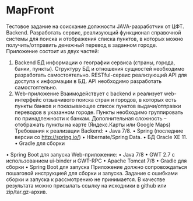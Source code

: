 # MapFront
Тестовое задание на соискание должности JAVA-разработчик от ЦФТ. Backend.
Разработать сервис, реализующий функционал справочной системы для поиска и отображения списка пунктов, в которых можно получить/отправить денежный перевод в заданном городе.
Приложение состоит из двух частей:
1.	Backend
БД информации о географии сервиса (страны, города, банки, пункты). Структуру БД и отношения сущностей необходимо разработать самостоятельно.
RESTful-сервис реализующий API для доступа к информации в БД. API необходимо разработать самостоятельно.
2.	Web-приложение
Взаимодействует c backend и реализует web-интерфейс отзывчивого поиска стран и городов, в которых есть пункты банков и показывающее список пунктов выдачи/отправки переводов в указанном городе. Пункты необходимо группировать по принадлежности к банкам.
Дополнительная сложность – отображать пункты на карте (Яндекс.Карты или Google Maps)
Требования к реализации
Backend:
•	Java 7/8.
•	Spring (последние версии со http://spring.io/)
•	Hibernate/Spring Data. 
•	БД Oracle XE 11.
•	Gradle для сборки

•	Spring Boot для запуска
Web-приложение:
•	Java 7/8
•	GWT 2.7 с использованием ui-binder и GWT-RPC
•	Apache Tomcat 7/8
•	Gradle для сборки
•	Spring Boot для запуска
Приложение должно сопровождаться пошаговой инструкцией для сборки и запуска. Задание с ошибками сборки и запуска к рассмотрению не принимается. 
В качестве результата можно присылать ссылку на исходники в github или zip/tar.gz-архив.
